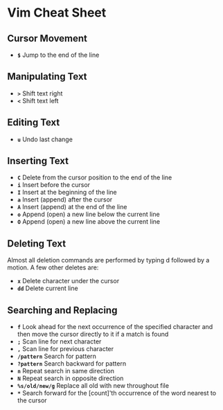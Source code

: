# Vim Cheat Sheet

## Cursor Movement

* **`$`** Jump to the end of the line

## Manipulating Text

* **`>`** Shift text right
* **`<`** Shift text left

## Editing Text

* **`u`** Undo last change 

## Inserting Text

* **`C`** Delete from the cursor position to the end of the line
* **`i`** Insert before the cursor
* **`I`** Insert at the beginning of the line
* **`a`** Insert (append) after the cursor
* **`A`** Insert (append) at the end of the line
* **`o`** Append (open) a new line below the current line
* **`O`** Append (open) a new line above the current line

## Deleting Text

Almost all deletion commands are performed by typing d followed by a motion. A few other deletes are:

* **`x`** Delete character under the cursor
* **`dd`** Delete current line

## Searching and Replacing

* **`f`** Look ahead for the next occurrence of the specified character and then move the cursor directly to it if a match is found
* **`;`** Scan line for next character
* **`,`** Scan line for previous character
* **`/pattern`** Search for pattern
* **`?pattern`** Search backward for pattern
* **`n`** Repeat search in same direction
* **`N`** Repeat search in opposite direction
* **`%s/old/new/g`** Replace all old with new throughout file
* **`*`** Search forward for the [count]'th occurrence of the word nearest to the cursor

